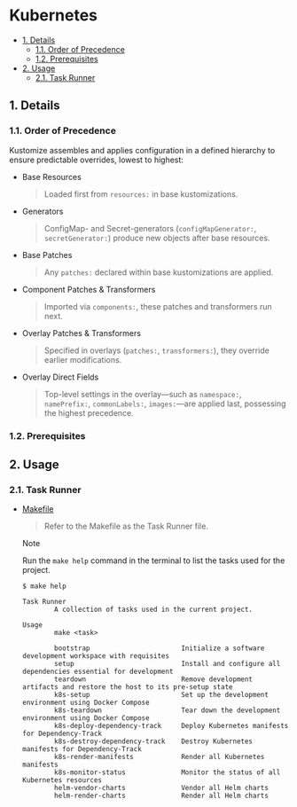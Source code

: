 # Kubernetes

- [1. Details](#1-details)
  - [1.1. Order of Precedence](#11-order-of-precedence)
  - [1.2. Prerequisites](#12-prerequisites)
- [2. Usage](#2-usage)
  - [2.1. Task Runner](#21-task-runner)

## 1. Details

### 1.1. Order of Precedence

Kustomize assembles and applies configuration in a defined hierarchy to ensure predictable overrides, lowest to highest:

- Base Resources
  > Loaded first from `resources:` in base kustomizations.

- Generators
  > ConfigMap- and Secret-generators (`configMapGenerator:`, `secretGenerator:`) produce new objects after base resources.

- Base Patches
  > Any `patches:` declared within base kustomizations are applied.

- Component Patches & Transformers
  > Imported via `components:`, these patches and transformers run next.

- Overlay Patches & Transformers
  > Specified in overlays (`patches:`, `transformers:`), they override earlier modifications.

- Overlay Direct Fields
  > Top-level settings in the overlay—such as `namespace:`, `namePrefix:`, `commonLabels:`, `images:`—are applied last, possessing the highest precedence.

### 1.2. Prerequisites

## 2. Usage

### 2.1. Task Runner

- [Makefile](Makefile)
  > Refer to the Makefile as the Task Runner file.

  > [!NOTE]
  > Run the `make help` command in the terminal to list the tasks used for the project.

  ```plaintext
  $ make help

  Task Runner
          A collection of tasks used in the current project.

  Usage
          make <task>

          bootstrap                       Initialize a software development workspace with requisites
          setup                           Install and configure all dependencies essential for development
          teardown                        Remove development artifacts and restore the host to its pre-setup state
          k8s-setup                       Set up the development environment using Docker Compose
          k8s-teardown                    Tear down the development environment using Docker Compose
          k8s-deploy-dependency-track     Deploy Kubernetes manifests for Dependency-Track
          k8s-destroy-dependency-track    Destroy Kubernetes manifests for Dependency-Track
          k8s-render-manifests            Render all Kubernetes manifests
          k8s-monitor-status              Monitor the status of all Kubernetes resources
          helm-vendor-charts              Vendor all Helm charts
          helm-render-charts              Render all Helm charts
  ```
